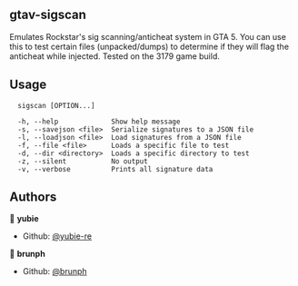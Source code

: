 ## gtav-sigscan

Emulates Rockstar's sig scanning/anticheat system in GTA 5. You can use this to test certain files (unpacked/dumps) to determine if they will flag the anticheat while injected.
Tested on the 3179 game build.
## Usage
```
  sigscan [OPTION...]

  -h, --help             Show help message
  -s, --savejson <file>  Serialize signatures to a JSON file
  -l, --loadjson <file>  Load signatures from a JSON file
  -f, --file <file>      Loads a specific file to test
  -d, --dir <directory>  Loads a specific directory to test
  -z, --silent           No output
  -v, --verbose          Prints all signature data
```
## Authors

👤 **yubie**

* Github: [@yubie-re](https://github.com/yubie-re)

👤 **brunph**

* Github: [@brunph](https://github.com/brunph)